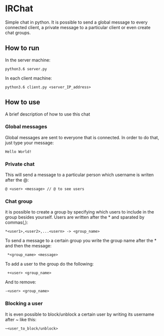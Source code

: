 # IRChat
Simple chat in python. It is possible to send a global message to every connected client, a private message to a particular client or even create chat groups.
## How to run
In the server machine:
```
python3.6 server.py
```
In each client machine:
```
python3.6 client.py <server_IP_address>
```
## How to use
A brief description of how to use this chat
### Global messages
Global messages are sent to everyone that is connected. In order to do that, just type your message:
```
Hello World!
```
### Private chat
This will send a message to a particular person which username is writen after the @:
```
@ <user> <message> // @ to see users
```
### Chat group
it is possible to create a group by specifying which users to include in the group besides yourself. Users are written after the * and sparated by commas(,):
```
*<user1>,<user2>,...<usern> -> <group_name>
```
To send a message to a certain group you write the group name after the * and then the message:
```
 *<group_name> <message>
```
To add a user to the group do the following:
```
 +<user> <group_name>
```
And to remove:
```
-<user> <group_name>
```

### Blocking a user
It is even possible to block/unblock a certain user by writing its username after ~ like this:
```
~<user_to_block/unblock>
```
